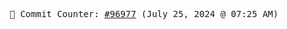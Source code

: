 <p align="center">
    <samp>
        📮 Commit Counter: <a href="https://github.com/Javascript-void0/Javascript-void0/commits/main">#96977</a> (July 25, 2024 @ 07:25 AM)
    </samp>
</p>